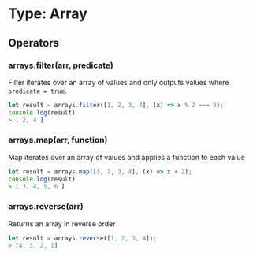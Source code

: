 # Type: Array

## Operators

### arrays.filter(arr, predicate)

Filter iterates over an array of values and only outputs values where `predicate = true`.

```javascript
let result = arrays.filter([1, 2, 3, 4], (x) => x % 2 === 0);
console.log(result)
> [ 2, 4 ]
```

### arrays.map(arr, function)

Map iterates over an array of values and applies a function to each value

```javascript
let result = arrays.map([1, 2, 3, 4], (x) => x + 2);
console.log(result)
> [ 3, 4, 5, 6 ]
```

### arrays.reverse(arr)

Returns an array in reverse order

```javascript
let result = arrays.reverse([1, 2, 3, 4]);
> [4, 3, 2, 1]
```
